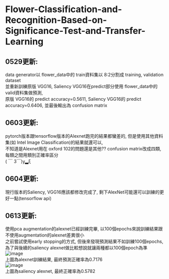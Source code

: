 # Flower-Classification-and-Recognition-Based-on-Significance-Test-and-Transfer-Learning
## 0529更新:<br>
  data generator以 flower_data中的 train資料集以 8:2分割成 training, validation dataset<br>
  並重新訓練原版 VGG16, Saliency VGG16在predict部分使用 flower_data中的 valid資料集做預測,<br>
  原版 VGG16的 predict accuracy=0.5611, Saliency VGG16的 predict accuracy=0.6406, 並最後輸出為 confusion matrix<br>
## 0603更新:<br>
  pytorch版本跟tensorflow版本的Alexnet跑完的結果都蠻差的, 但是使用其他資料集(如 Intel Image Classification)的結果就還可以,<br>
  不知道是Alexnet用在 oxford 102的問題還是其他?? confusion matrix改成四類, 每類之間用類別正確率區分<br>
  ( ￣ 3￣)y▂ξ<br>
## 0604更新:<br>
  現行版本的Saliency, VGG16應該都修改完成了, 剩下AlexNet可能還可以訓練的更好一點(tensorflow api)<br>
## 0613更新:<br>
  使用pca augmentation的alexnet已經訓練完畢, 以100個epochs來說訓練結果跟不使用augmentation的alexnet差異很小<br>
  之前嘗試使用early stopping的方式, 但後來發現預測結果不如訓練100個epochs, 為了與後續的saliency alexnet做比較想說就讓兩種都以100個epoch為準<br>
  ![image](https://i.imgur.com/jvvuX6l.jpg)<br>
  上圖為alexnet訓練結果, 最終預測正確率為0.7176<br>
  ![image](https://i.imgur.com/wXKoGWQ.jpg)<br>
  上圖為saliency alexnet, 最終正確率為0.5782<br>
  
